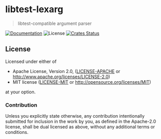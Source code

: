 # libtest-lexarg

> libtest-compatible argument parser

[![Documentation](https://img.shields.io/badge/docs-master-blue.svg)][Documentation]
![License](https://img.shields.io/crates/l/lexarg.svg)
[![Crates Status](https://img.shields.io/crates/v/lexarg.svg)](https://crates.io/crates/lexarg)

## License

Licensed under either of

 * Apache License, Version 2.0, ([LICENSE-APACHE](LICENSE-APACHE) or http://www.apache.org/licenses/LICENSE-2.0)
 * MIT license ([LICENSE-MIT](LICENSE-MIT) or http://opensource.org/licenses/MIT)

at your option.

### Contribution

Unless you explicitly state otherwise, any contribution intentionally
submitted for inclusion in the work by you, as defined in the Apache-2.0
license, shall be dual licensed as above, without any additional terms or
conditions.

[Crates.io]: https://crates.io/crates/lexarg
[Documentation]: https://docs.rs/lexarg
